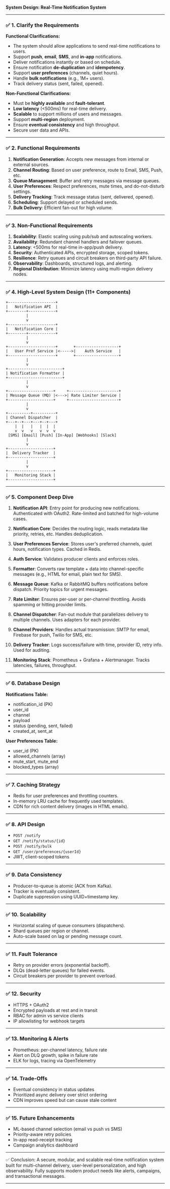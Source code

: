 **System Design: Real-Time Notification System**

---

### ✅ 1. Clarify the Requirements

**Functional Clarifications:**

- The system should allow applications to send real-time notifications to users.
- Support **push**, **email**, **SMS**, and **in-app** notifications.
- Deliver notifications instantly or based on schedule.
- Ensure notification **de-duplication** and **idempotency**.
- Support **user preferences** (channels, quiet hours).
- Handle **bulk notifications** (e.g., 1M+ users).
- Track delivery status (sent, failed, opened).

**Non-Functional Clarifications:**

- Must be **highly available** and **fault-tolerant**.
- **Low latency** (<500ms) for real-time delivery.
- **Scalable** to support millions of users and messages.
- Support **multi-region** deployment.
- Ensure **eventual consistency** and high throughput.
- Secure user data and APIs.

---

### ✅ 2. Functional Requirements

1. **Notification Generation**: Accepts new messages from internal or external sources.
2. **Channel Routing**: Based on user preference, route to Email, SMS, Push, etc.
3. **Queue Management**: Buffer and retry messages via message queues.
4. **User Preferences**: Respect preferences, mute times, and do-not-disturb settings.
5. **Delivery Tracking**: Track message status (sent, delivered, opened).
6. **Scheduling**: Support delayed or scheduled sends.
7. **Bulk Delivery**: Efficient fan-out for high volume.

---

### ✅ 3. Non-Functional Requirements

1. **Scalability**: Elastic scaling using pub/sub and autoscaling workers.
2. **Availability**: Redundant channel handlers and failover queues.
3. **Latency**: <500ms for real-time in-app/push delivery.
4. **Security**: Authenticated APIs, encrypted storage, scoped tokens.
5. **Resilience**: Retry queues and circuit breakers on third-party API failure.
6. **Observability**: Dashboards, structured logs, and alerting.
7. **Regional Distribution**: Minimize latency using multi-region delivery nodes.

---

### ✅ 4. High-Level System Design (11+ Components)

```
+---------------------+
|   Notification API  |
+--------+------------+
         |
         v
+---------------------+
|   Notification Core |
+--------+------------+
         |
         v
+---------------------+       +-------------------+
|   User Pref Service |<----->|    Auth Service   |
+---------------------+       +-------------------+
         |
         v
+------------------------+
| Notification Formatter |
+------------------------+
         |
         v
+--------------------+     +----------------------+
| Message Queue (MQ) |<--->| Rate Limiter Service |
+--------------------+     +----------------------+
         |
         v
+----------+----------+
| Channel Dispatcher  |
+---+--+---+---+--+---+
    |  |   |   |  |  |
    v  v   v   v  v  v
 [SMS] [Email] [Push] [In-App] [Webhooks] [Slack]
         |
         v
+--------------------+
|  Delivery Tracker  |
+--------------------+
         |
         v
+--------------------+
|   Monitoring Stack |
+--------------------+
```

---

### ✅ 5. Component Deep Dive

1. **Notification API**: Entry point for producing new notifications. Authenticated with OAuth2. Rate-limited and batched for high-volume cases.

2. **Notification Core**: Decides the routing logic, reads metadata like priority, retries, etc. Handles deduplication.

3. **User Preferences Service**: Stores user's preferred channels, quiet hours, notification types. Cached in Redis.

4. **Auth Service**: Validates producer clients and enforces roles.

5. **Formatter**: Converts raw template + data into channel-specific messages (e.g., HTML for email, plain text for SMS).

6. **Message Queue**: Kafka or RabbitMQ buffers notifications before dispatch. Priority topics for urgent messages.

7. **Rate Limiter**: Ensures per-user or per-channel throttling. Avoids spamming or hitting provider limits.

8. **Channel Dispatcher**: Fan-out module that parallelizes delivery to multiple channels. Uses adapters for each provider.

9. **Channel Providers**: Handles actual transmission: SMTP for email, Firebase for push, Twilio for SMS, etc.

10. **Delivery Tracker**: Logs success/failure with time, provider ID, retry info. Used for auditing.

11. **Monitoring Stack**: Prometheus + Grafana + Alertmanager. Tracks latencies, failures, throughput.

---

### ✅ 6. Database Design

**Notifications Table:**

- notification\_id (PK)
- user\_id
- channel
- payload
- status (pending, sent, failed)
- created\_at, sent\_at

**User Preferences Table:**

- user\_id (PK)
- allowed\_channels (array)
- mute\_start, mute\_end
- blocked\_types (array)

---

### ✅ 7. Caching Strategy

- Redis for user preferences and throttling counters.
- In-memory LRU cache for frequently used templates.
- CDN for rich content delivery (images in HTML emails).

---

### ✅ 8. API Design

- `POST /notify`
- `GET /notify/status/{id}`
- `POST /notify/bulk`
- `GET /user/preferences/{userId}`
- JWT, client-scoped tokens

---

### ✅ 9. Data Consistency

- Producer-to-queue is atomic (ACK from Kafka).
- Tracker is eventually consistent.
- Duplicate suppression using UUID+timestamp key.

---

### ✅ 10. Scalability

- Horizontal scaling of queue consumers (dispatchers).
- Shard queues per region or channel.
- Auto-scale based on lag or pending message count.

---

### ✅ 11. Fault Tolerance

- Retry on provider errors (exponential backoff).
- DLQs (dead-letter queues) for failed events.
- Circuit breakers per provider to prevent overload.

---

### ✅ 12. Security

- HTTPS + OAuth2
- Encrypted payloads at rest and in transit
- RBAC for admin vs service clients
- IP allowlisting for webhook targets

---

### ✅ 13. Monitoring & Alerts

- Prometheus: per-channel latency, failure rate
- Alert on DLQ growth, spike in failure rate
- ELK for logs, tracing via OpenTelemetry

---

### ✅ 14. Trade-Offs

- Eventual consistency in status updates
- Prioritized async delivery over strict ordering
- CDN improves speed but can cause stale content

---

### ✅ 15. Future Enhancements

- ML-based channel selection (email vs push vs SMS)
- Priority-aware retry policies
- In-app read-receipt tracking
- Campaign analytics dashboard

---

✅ Conclusion: A secure, modular, and scalable real-time notification system built for multi-channel delivery, user-level personalization, and high observability. Fully supports modern product needs like alerts, campaigns, and transactional messages.

---

